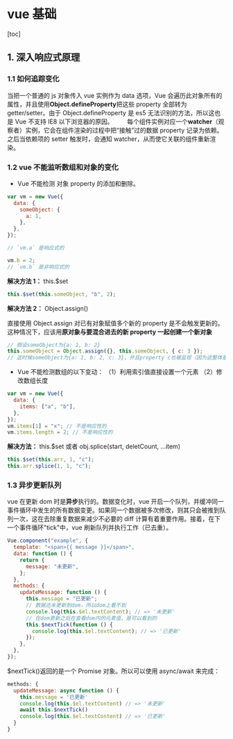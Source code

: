 # vue 基础

[toc]

## 1. 深入响应式原理

### 1.1 如何追踪变化

当把一个普通的 js 对象传入 vue 实例作为 data 选项，Vue 会遍历此对象所有的属性，并且使用**Object.defineProperty**把这些 property 全部转为 getter/setter。由于 Object.defineProperty 是 es5 无法识别的方法，所以这也是 Vue 不支持 IE8 以下浏览器的原因。
&emsp;&emsp;每个组件实例对应一个**watcher**（观察者）实例，它会在组件渲染的过程中把“接触”过的数据 property 记录为依赖。之后当依赖项的 setter 触发时，会通知 watcher，从而使它关联的组件重新渲染。

### 1.2 vue 不能监听数组和对象的变化

- Vue 不能检测 对象 property 的添加和删除。

```js
var vm = new Vue({
  data: {
    someObject: {
      a: 1,
    },
  },
});

// `vm.a` 是响应式的

vm.b = 2;
// `vm.b` 是非响应式的
```

**解决方法 1：** this.\$set

```js
this.$set(this.someObject, "b", 2);
```

**解决方法 2：** Object.assign()

直接使用 Object.assign 对已有对象赋值多个新的 property 是不会触发更新的。这种情况下，应该用**原对象与要混合进去的新 property 一起创建一个新对象**

```js
// 假设someObject为{a: 1, b: 2}
this.someObject = Object.assign({}, this.someObject, { c: 3 });
// 这时候someObject为{a: 1, b: 2, c: 3}，并且property c也被监视（因为这整体是个新对象）
```

- Vue 不能检测数组的以下变动：
  （1）利用索引值直接设置一个元素
  （2）修改数组长度

```js
var vm = new Vue({
  data: {
    items: ["a", "b"],
  },
});
vm.items[1] = "x"; // 不是响应性的
vm.items.length = 2; // 不是响应性的
```

**解决方法：** this.\$set 或者 obj.splice(start, deletCount, ...item)

```js
this.$set(this.arr, 1, "c");
this.arr.splice(1, 1, "c");
```

### 1.3 异步更新队列

vue 在更新 dom 时是**异步**执行的。数据变化时，vue 开启一个队列，并缓冲同一事件循环中发生的所有数据变更。如果同一个数据被多次修改，则其只会被推到队列一次，这在去除重复数据来减少不必要的 diff 计算有着重要作用。接着，在下一个事件循环"tick"中，vue 刷新队列并执行工作（已去重）。

```js
Vue.component("example", {
  template: "<span>{{ message }}</span>",
  data: function () {
    return {
      message: "未更新",
    };
  },
  methods: {
    updateMessage: function () {
      this.message = "已更新";
      // 数据还未更新到dom，所以dom上看不到
      console.log(this.$el.textContent); // => '未更新'
      // 在dom更新之后在查看dom内的元素值，是可以看到的
      this.$nextTick(function () {
        console.log(this.$el.textContent); // => '已更新'
      });
    },
  },
});
```

\$nextTick()返回的是一个 Promise 对象。所以可以使用 async/await 来完成：

```js
methods: {
  updateMessage: async function () {
    this.message = '已更新'
    console.log(this.$el.textContent) // => '未更新'
    await this.$nextTick()
    console.log(this.$el.textContent) // => '已更新'
  }
}
```

